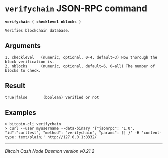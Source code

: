 `verifychain` JSON-RPC command
==============================

**`verifychain ( checklevel nblocks )`**

```
Verifies blockchain database.
```

Arguments
---------

```
1. checklevel   (numeric, optional, 0-4, default=3) How thorough the block verification is.
2. nblocks      (numeric, optional, default=6, 0=all) The number of blocks to check.
```

Result
------

```
true|false       (boolean) Verified or not
```

Examples
--------

```
> bitcoin-cli verifychain 
> curl --user myusername --data-binary '{"jsonrpc": "1.0", "id":"curltest", "method": "verifychain", "params": [] }' -H 'content-type: text/plain;' http://127.0.0.1:8332/
```

***

*Bitcoin Cash Node Daemon version v0.21.2*
